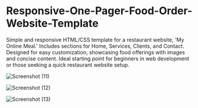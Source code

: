 # Responsive-One-Pager-Food-Order-Website-Template
Simple and responsive HTML/CSS template for a restaurant website, 'My Online Meal.' Includes sections for Home, Services, Clients, and Contact. Designed for easy customization, showcasing food offerings with images and concise content. Ideal starting point for beginners in web development or those seeking a quick restaurant website setup.


![Screenshot (11)](https://github.com/Hasibwajid/Responsive-One-Pager-Food-Order-Website-Template/assets/72168225/69dad575-89d3-45fe-ac84-8dcde3b125d9)


![Screenshot (12)](https://github.com/Hasibwajid/Responsive-One-Pager-Food-Order-Website-Template/assets/72168225/caa238ba-d6ca-4097-93d7-419b583fb5d2)


![Screenshot (13)](https://github.com/Hasibwajid/Responsive-One-Pager-Food-Order-Website-Template/assets/72168225/ca144240-3e86-4d74-99a2-a44952b95d05)
